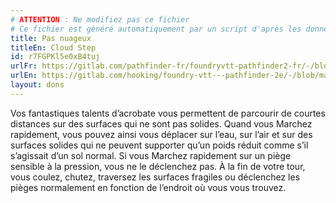 ```yaml
---
# ATTENTION : Ne modifiez pas ce fichier
# Ce fichier est généré automatiquement par un script d'après les données du module Foundry VTT officiel et de sa traduction
title: Pas nuageux
titleEn: Cloud Step
id: r7FGPKl5e0xB4tuj
urlFr: https://gitlab.com/pathfinder-fr/foundryvtt-pathfinder2-fr/-/blob/master/data/feats/r7FGPKl5e0xB4tuj.htm
urlEn: https://gitlab.com/hooking/foundry-vtt---pathfinder-2e/-/blob/master/packs/data/feats.db/cloud-step.json
layout: dons
---
```

Vos fantastiques talents d’acrobate vous permettent de parcourir de courtes distances sur des surfaces qui ne sont pas solides. Quand vous Marchez rapidement, vous pouvez ainsi vous déplacer sur l’eau, sur l’air et sur des surfaces solides qui ne peuvent supporter qu’un poids réduit comme s’il s’agissait d’un sol normal. Si vous Marchez rapidement sur un piège sensible à la pression, vous ne le déclenchez pas. À la fin de votre tour, vous coulez, chutez, traversez les surfaces fragiles ou déclenchez les pièges normalement en fonction de l’endroit où vous vous trouvez.
